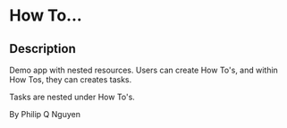 # How To...

## Description

Demo app with nested resources. Users can create How To's, and within How Tos, they can creates tasks.

Tasks are nested under How To's.


By Philip Q Nguyen
